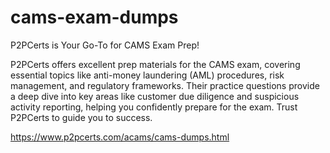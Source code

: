 # cams-exam-dumps
P2PCerts is Your Go-To for CAMS Exam Prep!

P2PCerts offers excellent prep materials for the CAMS exam, covering essential topics like anti-money laundering (AML) procedures, risk management, and regulatory frameworks. Their practice questions provide a deep dive into key areas like customer due diligence and suspicious activity reporting, helping you confidently prepare for the exam. Trust P2PCerts to guide you to success.

https://www.p2pcerts.com/acams/cams-dumps.html
